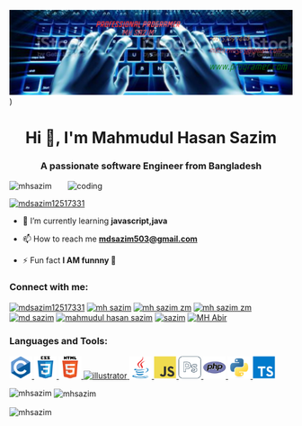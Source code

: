 ![Alt Text](https://github.com/MHSazim/mhsazim/blob/main/github%20baner.png))
<h1 align="center">Hi 👋, I'm Mahmudul Hasan Sazim</h1>
<h3 align="center">A passionate software Engineer from Bangladesh</h3>
<img align="right"alt="coding"width="400" src="https://user-images.githubusercontent.com/55389276/140866485-8fb1c876-9a8f-4d6a-98dc-08c4981eaf70.gif">
<p align="left"> <img src="https://komarev.com/ghpvc/?username=mhsazim&label=Profile%20views&color=0e75b6&style=flat" alt="mhsazim" /> </p>

<p align="left"> <a href="https://twitter.com/mdsazim12517331" target="blank"><img src="https://img.shields.io/twitter/follow/mdsazim12517331?logo=twitter&style=for-the-badge" alt="mdsazim12517331" /></a> </p>

- 🌱 I’m currently learning **javascript,java**

- 📫 How to reach me **mdsazim503@gmail.com**

- ⚡ Fun fact **I AM funnny 👋**

<h3 align="left">Connect with me:</h3>
<p align="left">
<a href="https://twitter.com/mdsazim12517331" target="blank"><img align="center" src="https://raw.githubusercontent.com/rahuldkjain/github-profile-readme-generator/master/src/images/icons/Social/twitter.svg" alt="mdsazim12517331" height="30" width="40" /></a>
<a href="https://linkedin.com/in/mh sazim" target="blank"><img align="center" src="https://raw.githubusercontent.com/rahuldkjain/github-profile-readme-generator/master/src/images/icons/Social/linked-in-alt.svg" alt="mh sazim" height="30" width="40" /></a>
<a href="https://fb.com/mh sazim zm" target="blank"><img align="center" src="https://raw.githubusercontent.com/rahuldkjain/github-profile-readme-generator/master/src/images/icons/Social/facebook.svg" alt="mh sazim zm" height="30" width="40" /></a>
<a href="https://instagram.com/mh sazim zm" target="blank"><img align="center" src="https://raw.githubusercontent.com/rahuldkjain/github-profile-readme-generator/master/src/images/icons/Social/instagram.svg" alt="mh sazim zm" height="30" width="40" /></a>
<a href="https://www.youtube.com/c/md sazim" target="blank"><img align="center" src="https://raw.githubusercontent.com/rahuldkjain/github-profile-readme-generator/master/src/images/icons/Social/youtube.svg" alt="md sazim" height="30" width="40" /></a>
<a href="https://www.hackerrank.com/mahmudul hasan sazim" target="blank"><img align="center" src="https://raw.githubusercontent.com/rahuldkjain/github-profile-readme-generator/master/src/images/icons/Social/hackerrank.svg" alt="mahmudul hasan sazim" height="30" width="40" /></a>
<a href="https://www.leetcode.com/sazim" target="blank"><img align="center" src="https://raw.githubusercontent.com/rahuldkjain/github-profile-readme-generator/master/src/images/icons/Social/leet-code.svg" alt="sazim" height="30" width="40" /></a>
<a href="https://discord.gg/MH Abir" target="blank"><img align="center" src="https://raw.githubusercontent.com/rahuldkjain/github-profile-readme-generator/master/src/images/icons/Social/discord.svg" alt="MH Abir" height="30" width="40" /></a>
</p>

<h3 align="left">Languages and Tools:</h3>
<p align="left"> <a href="https://www.cprogramming.com/" target="_blank" rel="noreferrer"> <img src="https://raw.githubusercontent.com/devicons/devicon/master/icons/c/c-original.svg" alt="c" width="40" height="40"/> </a> <a href="https://www.w3schools.com/css/" target="_blank" rel="noreferrer"> <img src="https://raw.githubusercontent.com/devicons/devicon/master/icons/css3/css3-original-wordmark.svg" alt="css3" width="40" height="40"/> </a> <a href="https://www.w3.org/html/" target="_blank" rel="noreferrer"> <img src="https://raw.githubusercontent.com/devicons/devicon/master/icons/html5/html5-original-wordmark.svg" alt="html5" width="40" height="40"/> </a> <a href="https://www.adobe.com/in/products/illustrator.html" target="_blank" rel="noreferrer"> <img src="https://www.vectorlogo.zone/logos/adobe_illustrator/adobe_illustrator-icon.svg" alt="illustrator" width="40" height="40"/> </a> <a href="https://www.java.com" target="_blank" rel="noreferrer"> <img src="https://raw.githubusercontent.com/devicons/devicon/master/icons/java/java-original.svg" alt="java" width="40" height="40"/> </a> <a href="https://developer.mozilla.org/en-US/docs/Web/JavaScript" target="_blank" rel="noreferrer"> <img src="https://raw.githubusercontent.com/devicons/devicon/master/icons/javascript/javascript-original.svg" alt="javascript" width="40" height="40"/> </a> <a href="https://www.photoshop.com/en" target="_blank" rel="noreferrer"> <img src="https://raw.githubusercontent.com/devicons/devicon/master/icons/photoshop/photoshop-line.svg" alt="photoshop" width="40" height="40"/> </a> <a href="https://www.php.net" target="_blank" rel="noreferrer"> <img src="https://raw.githubusercontent.com/devicons/devicon/master/icons/php/php-original.svg" alt="php" width="40" height="40"/> </a> <a href="https://www.python.org" target="_blank" rel="noreferrer"> <img src="https://raw.githubusercontent.com/devicons/devicon/master/icons/python/python-original.svg" alt="python" width="40" height="40"/> </a> <a href="https://www.typescriptlang.org/" target="_blank" rel="noreferrer"> <img src="https://raw.githubusercontent.com/devicons/devicon/master/icons/typescript/typescript-original.svg" alt="typescript" width="40" height="40"/> </a> </p>

<p><img align="left" src="https://github-readme-stats.vercel.app/api/top-langs?username=mhsazim&show_icons=true&locale=en&layout=compact" alt="mhsazim" /></p>

<p>&nbsp;<img align="center" src="https://github-readme-stats.vercel.app/api?username=mhsazim&show_icons=true&locale=en" alt="mhsazim" /></p>

<p><img align="center" src="https://github-readme-streak-stats.herokuapp.com/?user=mhsazim&" alt="mhsazim" /></p>
